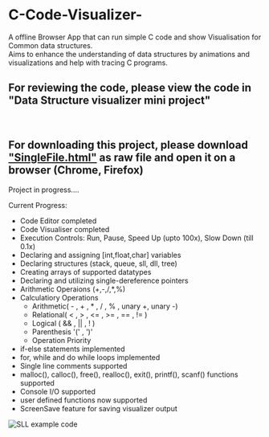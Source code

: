 # C-Code-Visualizer-
A offline Browser App that can run simple C code and show Visualisation for Common data structures.<br/>
Aims to enhance the understanding of data structures by animations and visualizations and help with tracing C programs. 


<b><h2>For reviewing the code, please view the code in "Data Structure visualizer mini project"</h2><br/>
<h2>For downloading this project, please download <a href="https://raw.githubusercontent.com/1rn21cs018alan/C-Code-Visualizer-/refs/heads/main/SingleFile.html" target="_blank" download="SingleFile.html">"SingleFile.html"</a> as raw file and open it on a browser (Chrome, Firefox)</h2></b>

Project in progress....

Current Progress:
- Code Editor completed
- Code Visualiser completed
- Execution Controls: Run, Pause, Speed Up (upto 100x), Slow Down (till 0.1x) 
- Declaring and assigning [int,float,char] variables
- Declaring structures (stack, queue, sll, dll, tree)
- Creating arrays of supported datatypes
- Declaring and utilizing single-dereference pointers
- Arithmetic Operaions (+,-,/,*,%)
- Calculatiory Operations
  - Arithmetic( - , + , * , / , % , unary +, unary -)
  - Relational( < , > , <= , >= , == , != )
  - Logical ( && , || , ! )
  - Parenthesis '(' , ')'
  - Operation Priority
- if-else statements implemented
- for, while and do while loops implemented
- Single line comments supported
- malloc(), calloc(), free(), realloc(), exit(), printf(), scanf() functions supported
- Console I/O supported
- user defined functions now supported
- ScreenSave feature for saving visualizer output

![SLL example code](https://i.imgur.com/i7J6w7z.png)
